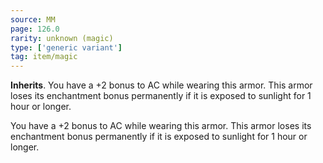 ```yaml
---
source: MM
page: 126.0
rarity: unknown (magic)
type: ['generic variant']
tag: item/magic
---
```


**Inherits**. You have a +2 bonus to AC while wearing this armor. This armor loses its enchantment bonus permanently if it is exposed to sunlight for 1 hour or longer.


You have a +2 bonus to AC while wearing this armor. This armor loses its enchantment bonus permanently if it is exposed to sunlight for 1 hour or longer.


